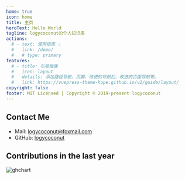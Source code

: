 ```yaml
---
home: true
icon: home
title: 主页
heroText: Hello World
tagline: logycoconut的个人知识库
actions:
  # - text: 使用指南 💡
  #   link: /demo/
  #   # type: primary
features:
  # - title: 布局增强
  #   icon: layout
  #   details: 添加路径导航、页脚、改进的导航栏、改进的页面导航等。
  #   link: https://vuepress-theme-hope.github.io/v2/guide/layout/
copyright: false
footer: MIT Licensed | Copyright © 2019-present logycoconut
---
```


## Contact Me

*  Mail: [logycoconut@foxmail.com](mailto:logycoconut@foxmail.com)
*  GitHub: [logycoconut](https://github.com/logycoconut)

## Contributions in the last year

![ghchart](https://ghchart.rshah.org/logycoconut "ghchart")